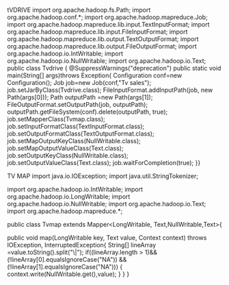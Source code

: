 tVDRIVE
import org.apache.hadoop.fs.Path;
import org.apache.hadoop.conf.*;
import org.apache.hadoop.mapreduce.Job;
import org.apache.hadoop.mapreduce.lib.input.TextInputFormat;
import org.apache.hadoop.mapreduce.lib.input.FileInputFormat;
import org.apache.hadoop.mapreduce.lib.output.TextOutputFormat;
import org.apache.hadoop.mapreduce.lib.output.FileOutputFormat;
import org.apache.hadoop.io.IntWritable;
import org.apache.hadoop.io.NullWritable;
import org.apache.hadoop.io.Text;
public class Tvdrive
{	@SuppressWarnings("deprecation")
	public static void main(String[] args)throws Exception{
		Configuration conf=new Configuration();
		Job job=new Job(conf,"Tv sales");
		job.setJarByClass(Tvdrive.class);
		FileInputFormat.addInputPath(job, new Path(args[0]));
		Path outputPath =new Path(args[1]);
		FileOutputFormat.setOutputPath(job, outputPath);
		outputPath.getFileSystem(conf).delete(outputPath, true);
		job.setMapperClass(Tvmap.class);
		job.setInputFormatClass(TextInputFormat.class);
		job.setOutputFormatClass(TextOutputFormat.class);
		job.setMapOutputKeyClass(NullWritable.class);
		job.setMapOutputValueClass(Text.class);
		job.setOutputKeyClass(NullWritable.class);
		job.setOutputValueClass(Text.class);
		job.waitForCompletion(true);
}}


TV MAP
import java.io.IOException;
import java.util.StringTokenizer;

import org.apache.hadoop.io.IntWritable;
import org.apache.hadoop.io.LongWritable;
import org.apache.hadoop.io.NullWritable;
import org.apache.hadoop.io.Text;
import org.apache.hadoop.mapreduce.*;

public class Tvmap extends Mapper<LongWritable, Text,NullWritable,Text>{
	
public void map(LongWritable key, Text value, Context context)
		throws IOException, InterruptedException{
	String[] lineArray =value.toString().split("\\|");
	if((lineArray.length > 1)&&(!lineArray[0].equalsIgnoreCase("NA"))
			&&(!lineArray[1].equalsIgnoreCase("NA")))
	{
       context.write(NullWritable.get(),value);
	}
}
}
